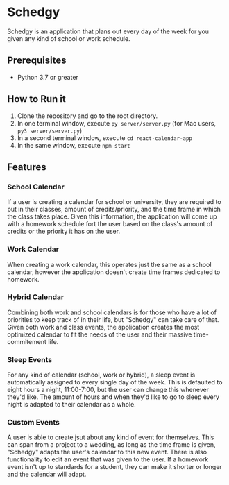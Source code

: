 # Schedgy
Schedgy is an application that plans out every day of the week for you given any kind of school or work 
schedule.


## Prerequisites
- Python 3.7 or greater


## How to Run it
1. Clone the repository and go to the root directory.
2. In one terminal window, execute `py server/server.py` (for Mac users, `py3 server/server.py`)
3. In a second terminal window, execute `cd react-calendar-app`
4. In the same window, execute `npm start`


## Features

### School Calendar
If a user is creating a calendar for school or university, they are required to put in their classes, 
amount of credits/priority, and the time frame in which the class takes place. Given this information,
the application will come up with a homework schedule fort the user based on the class's amount of
credits or the priority it has on the user. 

### Work Calendar
When creating a work calendar, this operates just the same as a school calendar, however the application
doesn't create time frames dedicated to homework.

### Hybrid Calendar
Combining both work and school calendars is for those who have a lot of priorities to keep track of in 
their life, but "Schedgy" can take care of that. Given both work and class events, the application creates
the most optimized calendar to fit the needs of the user and their massive time-commitement life.

### Sleep Events
For any kind of calendar (school, work or hybrid), a sleep event is automatically assigned to every single 
day of the week. This is defaulted to eight hours a night, 11:00-7:00, but the user can change this whenever
they'd like. The amount of hours and when they'd like to go to sleep every night is adapted to their 
calendar as a whole.

### Custom Events
A user is able to create jsut about any kind of event for themselves. This can span from a project to 
a wedding, as long as the time frame is given, "Schedgy" adapts the user's calendar to this new event.
There is also functionality to edit an event that was given to the user. If a homework event isn't up to
standards for a student, they can make it shorter or longer and the calendar will adapt.
